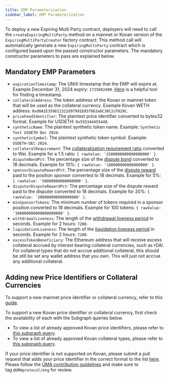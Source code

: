 ```yaml
---
title: EMP Parameterization
sidebar_label: EMP Parameterization
---
```


To deploy a new Expiring Multi Party contract, deployers will need to call the `createExpiringMultiParty` method on a mainnet or Kovan version of the `ExpiringMultiPartyCreator` factory contract. This method call will automatically generate a new `ExpiringMultiParty` contract which is configured based upon the passed constructor parameters. The mandatory constructor parameters to pass are explained below.

## Mandatory EMP Parameters

- `expirationTimestamp`: The UNIX timestamp that the EMP will expire at. Example December 31, 2024 expiry: `1735682400`. [Here](https://www.unixtimestamp.com/) is a helpful tool for finding a timestamp. 
- `collateralAddress`: The token address of the Kovan or mainnet token that will be used as the collateral currency. Example Kovan WETH address: `0xd0A1E359811322d97991E03f863a0C30C2cF029C`.
- `priceFeedIdentifier`: The plaintext price identifier converted to bytes32 format. Example for USDETH: `0x555344455448`.
- `syntheticName`: The plaintext synthetic token name. Example: `Synthetic Test USDETH Dec 2024`.
- `syntheticSymbol`: The plaintext synthetic token symbol. Example: `USDETH-DEC-2024`.
- `collateralRequirement`: The [collateralization requirement ratio](https://docs.umaproject.org/synthetic-tokens/glossary#collateralization-requirement) converted to Wei. Example for a 1.5 ratio: `{ rawValue: '1500000000000000000' }`.
- `disputeBondPct`: The percentage size of the [dispute bond](https://docs.umaproject.org/synthetic-tokens/explainer#liquidation-and-dispute) converted to 18 decimals. Example for 10%: `{ rawValue: '100000000000000000' }`.
- `sponsorDisputeRewardPct`: The percentage size of the [dispute reward](https://docs.umaproject.org/synthetic-tokens/explainer#liquidation-and-dispute) paid to the position sponsor converted to 18 decimals. Example for 5%: `{ rawValue: '50000000000000000' }`.
- `disputerDisputeRewardPct`: The percentage size of the dispute reward paid to the disputer converted to 18 decimals. Example for 20%: `{ rawValue: '200000000000000000' }`.
- `minSponsorTokens`: The minimum number of tokens required in a sponsor position converted to 18 decimals. Example for 100 tokens: `{ rawValue: '100000000000000000000' }`.
- `withdrawalLiveness`: The length of the [withdrawal liveness period](https://docs.umaproject.org/synthetic-tokens/glossary#withdrawal-liveness-period) in seconds. Example for 2 hours: `7200`.
- `liquidationLiveness`: The length of the [liquidation liveness period](https://docs.umaproject.org/synthetic-tokens/glossary#liquidation-liveness-period) in seconds. Example for 2 hours: `7200`.
- `excessTokenBeneficiary`: The Ethereum address that will receive excess collateral accrued by interest bearing collateral currencies, such as rDAI. For collateral types that do not accrue additional collateral, this should be still be set any wallet address that you own. This will just not accrue any additional collateral.

## Adding new Price Identifiers or Collateral Currencies

To support a new mainnet price identifier or collateral currency, refer to this [guide](/uma-tokenholders/adding-price-id#approving-new-price-identifiers-and-collateral-currencies).

To support a new Kovan price identifier or collateral currency, first check the availability of each with the Subgraph queries below. 

- To view a list of already approved Kovan price identifiers, please refer to [this subgraph query](https://thegraph.com/explorer/subgraph/umaprotocol/uma-kovan?query=Pricefeed%20Identifiers).
- To view a list of already approved Kovan collateral types, please refer to [this subgraph query](https://thegraph.com/explorer/subgraph/umaprotocol/uma-kovan?query=Whitelisted%20Collateral%20Currencies).

If your price identifier is not supported on Kovan, please submit a pull request that adds your price identifier in the correct format to the list [here](https://github.com/UMAprotocol/protocol/blob/master/packages/core/config/identifiers.json). Please follow the [UMA contribution guidelines](https://github.com/UMAprotocol/protocol/blob/master/CONTRIBUTING.md) and make sure to tag `@UMAprotocol/eng` for review.
